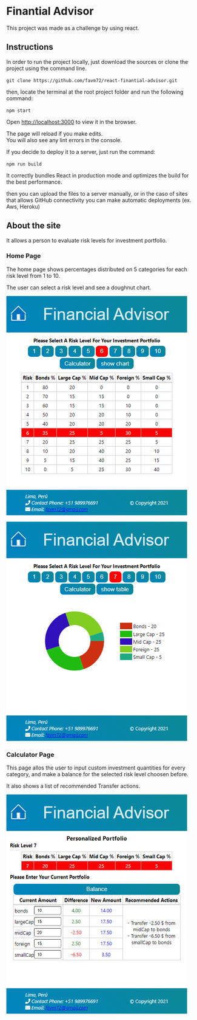 # Finantial Advisor

This project was made as a challenge by using react.

## Instructions

In order to run the project locally, just download the sources or clone the project using the command line.

`git clone https://github.com/favm72/react-finantial-advisor.git`

then, locate the terminal at the root project folder and run the following command:

`npm start`

Open [http://localhost:3000](http://localhost:3000) to view it in the browser.

The page will reload if you make edits.<br />
You will also see any lint errors in the console.

If you decide to deploy it to a server, just run the command:

 `npm run build`

It correctly bundles React in production mode and optimizes the build for the best performance.

then you can upload the files to a server manually, or in the caso of sites that allows GitHub connectivity you can make automatic deployments (ex. Aws, Heroku)

## About the site

It allows a person to evaluate risk levels for investment portfolio.

### Home Page

The home page shows percentages distributed on 5 categories for each risk level from 1 to 10.

The user can select a risk level and see a doughnut chart.

![](public/home1.png)

![](public/home2.png)

### Calculator Page

This page allos the user to input custom investment quantities for every category, and make a balance for the selected risk level choosen before.

It also shows a list of recommended Transfer actions.

![](public/calc1.png)

